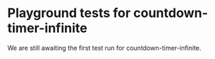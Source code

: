 # Playground tests for countdown-timer-infinite
We are still awaiting the first test run for countdown-timer-infinite.
